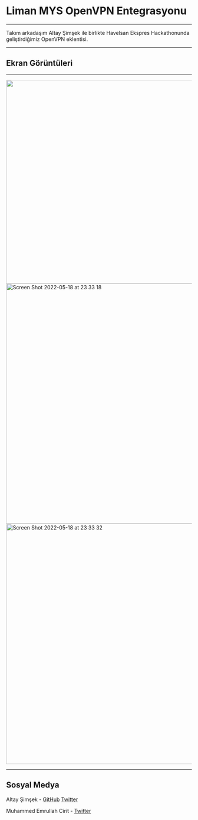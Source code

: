# Liman MYS OpenVPN Entegrasyonu

---

Takım arkadaşım Altay Şimşek ile birlikte Havelsan Ekspres Hackathonunda geliştirdiğimiz OpenVPN eklentisi.

---

## Ekran Görüntüleri

---


<img src="https://user-images.githubusercontent.com/55560241/169148391-59cde096-dea3-489a-b1ed-4fc5ae9f5399.gif" width="650" height="550">

<img width="650" alt="Screen Shot 2022-05-18 at 23 33 18" src="https://user-images.githubusercontent.com/55560241/169150876-03b6103f-2a60-4659-a942-0c3719ddd666.png">

<img width="650" alt="Screen Shot 2022-05-18 at 23 33 32" src="https://user-images.githubusercontent.com/55560241/169150901-2f9d24e2-0f36-4c6b-9d18-e7b2bf08ef11.png">


---

## Sosyal Medya

Altay Şimşek - [GitHub](github.com/altaysimsek) [Twitter](twitter.com/altitans)

Muhammed Emrullah Cirit - [Twitter](twitter.com/Iamemrullah)
